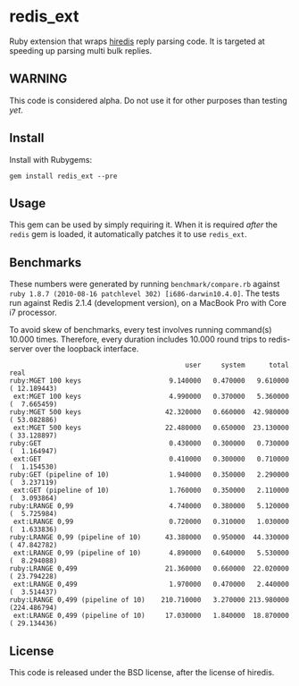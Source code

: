 # redis_ext

Ruby extension that wraps [hiredis](http://github.com/antirez/hiredis) reply
parsing code. It is targeted at speeding up parsing multi bulk replies.

## WARNING

This code is considered alpha. Do not use it for other purposes than
testing _yet_.

## Install

Install with Rubygems:

    gem install redis_ext --pre

## Usage

This gem can be used by simply requiring it. When it is required _after_
the `redis` gem is loaded, it automatically patches it to use `redis_ext`.

## Benchmarks

These numbers were generated by running `benchmark/compare.rb` against 
`ruby 1.8.7 (2010-08-16 patchlevel 302) [i686-darwin10.4.0]`. The tests run against
Redis 2.1.4 (development version), on a MacBook Pro with Core i7 processor.

To avoid skew of benchmarks, every test involves running command(s)
10.000 times. Therefore, every duration includes 10.000 round trips
to redis-server over the loopback interface.

                                                user     system      total        real
    ruby:MGET 100 keys                      9.140000   0.470000   9.610000 ( 12.189443)
     ext:MGET 100 keys                      4.990000   0.370000   5.360000 (  7.665459)
    ruby:MGET 500 keys                     42.320000   0.660000  42.980000 ( 53.082886)
     ext:MGET 500 keys                     22.480000   0.650000  23.130000 ( 33.128897)
    ruby:GET                                0.430000   0.300000   0.730000 (  1.164947)
     ext:GET                                0.410000   0.300000   0.710000 (  1.154530)
    ruby:GET (pipeline of 10)               1.940000   0.350000   2.290000 (  3.237119)
     ext:GET (pipeline of 10)               1.760000   0.350000   2.110000 (  3.093864)
    ruby:LRANGE 0,99                        4.740000   0.380000   5.120000 (  5.725984)
     ext:LRANGE 0,99                        0.720000   0.310000   1.030000 (  1.633836)
    ruby:LRANGE 0,99 (pipeline of 10)      43.380000   0.950000  44.330000 ( 47.842782)
     ext:LRANGE 0,99 (pipeline of 10)       4.890000   0.640000   5.530000 (  8.294088)
    ruby:LRANGE 0,499                      21.360000   0.660000  22.020000 ( 23.794228)
     ext:LRANGE 0,499                       1.970000   0.470000   2.440000 (  3.514437)
    ruby:LRANGE 0,499 (pipeline of 10)    210.710000   3.270000 213.980000 (224.486794)
     ext:LRANGE 0,499 (pipeline of 10)     17.030000   1.840000  18.870000 ( 29.134436)

## License

This code is released under the BSD license, after the license of hiredis.
